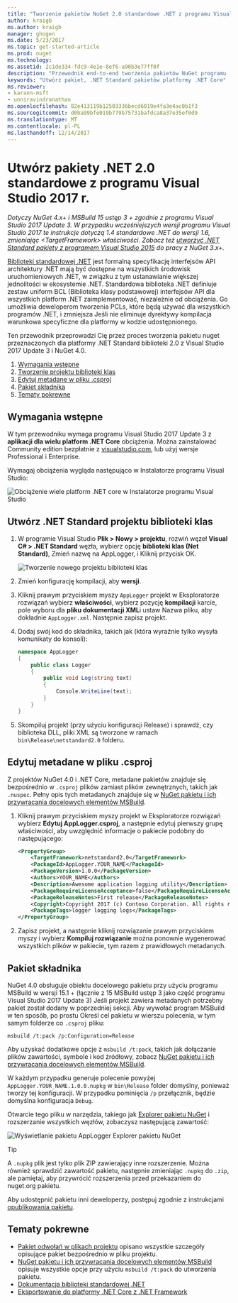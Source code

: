 ```yaml
---
title: "Tworzenie pakietów NuGet 2.0 standardowe .NET z programu Visual Studio 2017 | Dokumentacja firmy Microsoft"
author: kraigb
ms.author: kraigb
manager: ghogen
ms.date: 5/23/2017
ms.topic: get-started-article
ms.prod: nuget
ms.technology: 
ms.assetid: 2c1de334-fdc9-4e1e-8ef6-a90b3e77ff0f
description: "Przewodnik end-to-end tworzenia pakietów NuGet programu .NET Standard 2.0 przy użyciu narzędzia NuGet 4.x i Visual Studio 2017 r."
keywords: "Utwórz pakiet, .NET Standard pakietów platformy .NET Core"
ms.reviewer:
- karann-msft
- unniravindranathan
ms.openlocfilehash: 82e413119b12503336becd6019e4fa3e4ac0b1f3
ms.sourcegitcommit: d0ba99bfe019b779b75731bafdca8a37e35ef0d9
ms.translationtype: MT
ms.contentlocale: pl-PL
ms.lasthandoff: 12/14/2017
---
```

# <a name="create-net-standard-20-packages-with-visual-studio-2017"></a>Utwórz pakiety .NET 2.0 standardowe z programu Visual Studio 2017 r.

*Dotyczy NuGet 4.x+ i MSBuild 15 ustęp 3 + zgodnie z programu Visual Studio 2017 Update 3. W przypadku wcześniejszych wersji programu Visual Studio 2017 te instrukcje dotyczą 1.4 standardowe .NET do wersji 1.6, zmieniając \<TargetFramework\> właściwości. Zobacz też [utworzyć .NET Standard pakiety z programem Visual Studio 2015](../guides/create-net-standard-packages-vs2015.md) do pracy z NuGet 3.x+.*

[Biblioteki standardowej .NET](https://docs.microsoft.com/dotnet/articles/standard/library) jest formalną specyfikację interfejsów API architektury .NET mają być dostępne na wszystkich środowisk uruchomieniowych .NET, w związku z tym ustanawianie większej jednolitości w ekosystemie .NET. Standardowa biblioteka .NET definiuje zestaw uniform BCL (Biblioteka klasy podstawowej) interfejsów API dla wszystkich platform .NET zaimplementować, niezależnie od obciążenia. Go umożliwia deweloperom tworzenia PCLs, które będą używać dla wszystkich programów .NET, i zmniejsza Jeśli nie eliminuje dyrektywy kompilacja warunkowa specyficzne dla platformy w kodzie udostępnionego.

Ten przewodnik przeprowadzi Cię przez proces tworzenia pakietu nuget przeznaczonych dla platformy .NET Standard biblioteki 2.0 z Visual Studio 2017 Update 3 i NuGet 4.0.

1. [Wymagania wstępne](#pre-requisites)
1. [Tworzenie projektu biblioteki klas](#create-the-netstandard-class-library-project)
1. [Edytuj metadane w pliku .csproj](#edit-metadata-in-the-csproj-file)
1. [Pakiet składnika](#package-the-component)
1. [Tematy pokrewne](#related-topics)

## <a name="pre-requisites"></a>Wymagania wstępne

W tym przewodniku wymaga programu Visual Studio 2017 Update 3 z **aplikacji dla wielu platform .NET Core** obciążenia. Można zainstalować Community edition bezpłatnie z [visualstudio.com](https://www.visualstudio.com/), lub użyj wersje Professional i Enterprise.

Wymagaj obciążenia wygląda następująco w Instalatorze programu Visual Studio:

![Obciążenie wiele platform .NET core w Instalatorze programu Visual Studio](media/NuGet4-01-Workload.png)

## <a name="create-the-net-standard-class-library-project"></a>Utwórz .NET Standard projektu biblioteki klas

1. W programie Visual Studio **Plik > Nowy > projektu**, rozwiń węzeł **Visual C# > .NET Standard** węzła, wybierz opcję **biblioteki klas (Net Standard)**, Zmień nazwę na AppLogger, i Kliknij przycisk OK.

    ![Tworzenie nowego projektu biblioteki klas](media/NuGet4-02-NewProject.png)

1. Zmień konfigurację kompilacji, aby **wersji**.
1. Kliknij prawym przyciskiem myszy `AppLogger` projekt w Eksploratorze rozwiązań wybierz **właściwości**, wybierz pozycję **kompilacji** karcie, pole wyboru dla **pliku dokumentacji XML**i ustaw Nazwa pliku, aby dokładnie `AppLogger.xml`. Następnie zapisz projekt.

1. Dodaj swój kod do składnika, takich jak (która wyraźnie tylko wysyła komunikaty do konsoli):

    ```cs
    namespace AppLogger
    {
        public class Logger
        {
            public void Log(string text)
            {
                Console.WriteLine(text);
            }
        }
    }
    ```

1. Skompiluj projekt (przy użyciu konfiguracji Release) i sprawdź, czy biblioteka DLL, pliki XML są tworzone w ramach `bin\Release\netstandard2.0` folderu.

## <a name="edit-metadata-in-the-csproj-file"></a>Edytuj metadane w pliku .csproj

Z projektów NuGet 4.0 i .NET Core, metadane pakietów znajduje się bezpośrednio w `.csproj` plików zamiast plików zewnętrznych, takich jak `.nuspec`. Pełny opis tych metadanych znajduje się w [NuGet pakietu i ich przywracania docelowych elementów MSBuild](../schema/msbuild-targets.md#pack-target).

1. Kliknij prawym przyciskiem myszy projekt w Eksploratorze rozwiązań wybierz **Edytuj AppLogger.csproj**, a następnie edytuj pierwszy grupę właściwości, aby uwzględnić informacje o pakiecie podobny do następującego:

    ```xml
    <PropertyGroup>
        <TargetFramework>netstandard2.0</TargetFramework>
        <PackageId>AppLogger.YOUR_NAME</PackageId>
        <PackageVersion>1.0.0</PackageVersion>
        <Authors>YOUR_NAME</Authors>
        <Description>Awesome application logging utility</Description>
        <PackageRequireLicenseAcceptance>false</PackageRequireLicenseAcceptance>
        <PackageReleaseNotes>First release</PackageReleaseNotes>
        <Copyright>Copyright 2017 (c) Contoso Corporation. All rights reserved.</Copyright>
        <PackageTags>logger logging logs</PackageTags>
    </PropertyGroup>
    ```

1. Zapisz projekt, a następnie kliknij rozwiązanie prawym przyciskiem myszy i wybierz **Kompiluj rozwiązanie** można ponownie wygenerować wszystkich plików w pakiecie, tym razem z prawidłowych metadanych.


## <a name="package-the-component"></a>Pakiet składnika

NuGet 4.0 obsługuje obiektu docelowego pakietu przy użyciu programu MSBuild w wersji 15.1 + (łącznie z 15 MSBuild ustęp 3 jako część programu Visual Studio 2017 Update 3) Jeśli projekt zawiera metadanych potrzebny pakiet został dodany w poprzedniej sekcji. Aby wywołać program MSBuild w ten sposób, po prostu Określ cel pakietu w wierszu polecenia, w tym samym folderze co `.csproj` pliku:

    msbuild /t:pack /p:Configuration=Release

Aby uzyskać dodatkowe opcje z `msbuild /t:pack`, takich jak dołączanie plików zawartości, symbole i kod źródłowy, zobacz [NuGet pakietu i ich przywracania docelowych elementów MSBuild](../schema/msbuild-targets.md#pack-target).

W każdym przypadku generuje polecenie powyżej `AppLogger.YOUR_NAME.1.0.0.nupkg` w `bin\Release` folder domyślny, ponieważ tworzy tej konfiguracji. W przypadku pominięcia `/p` przełącznik, będzie domyślna konfiguracja `Debug`. 

Otwarcie tego pliku w narzędzia, takiego jak [Explorer pakietu NuGet](https://github.com/NuGetPackageExplorer/NuGetPackageExplorer) i rozszerzanie wszystkich węzłów, zobaczysz następującą zawartość:

![Wyświetlanie pakietu AppLogger Explorer pakietu NuGet](media/NuGet4-03-PackageExplorer.png)

> [!Tip]
> A `.nupkg` plik jest tylko plik ZIP zawierający inne rozszerzenie. Można również sprawdzić zawartość pakietu, następnie zmieniając `.nupkg` do `.zip`, ale pamiętaj, aby przywrócić rozszerzenia przed przekazaniem do nuget.org pakietu.

Aby udostępnić pakietu inni deweloperzy, postępuj zgodnie z instrukcjami [opublikowania pakietu](../create-packages/publish-a-package.md).

## <a name="related-topics"></a>Tematy pokrewne

- [Pakiet odwołań w plikach projektu](../consume-packages/package-references-in-project-files.md) opisano wszystkie szczegóły opisujące pakiet bezpośrednio w pliku projektu.
- [NuGet pakietu i ich przywracania docelowych elementów MSBuild](../schema/msbuild-targets.md) opisuje wszystkie opcje przy użyciu `msbuild /t:pack` do utworzenia pakietu.
- [Dokumentacja biblioteki standardowej .NET](https://docs.microsoft.com/dotnet/articles/standard/library)
- [Eksportowanie do platformy .NET Core z .NET Framework](https://docs.microsoft.com/dotnet/articles/core/porting/index)
